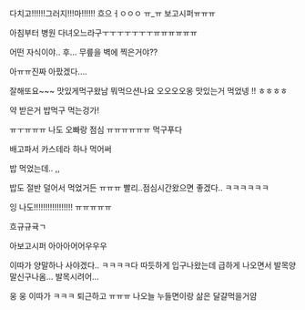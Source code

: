 다치고!!!!!!그러지!!!마!!!!!!
흐으ㅓㅇㅇㅇ
ㅠ_ㅠ 
보고시퍼ㅠㅠㅠ

아침부터 병원 다녀오느라구ㅜㅜㅜㅜㅜㅜㅜㅠㅠㅠㅠㅠㅠ

어떤 자식이야..
후...
무릎을 벽에 찍은거야??

아ㅠㅠ진짜 아팠겠다....

잘해또요~~~
맛있게먹구왔남
뭐먹으션나요 
오오오오옹
맛있는거 먹었넹 !!
ㅎㅎㅎㅎ

약 받은거 밥먹구 먹는겅가!

ㅠㅜㅠㅠㅠ
나도 오빠랑 점심 ㅠㅠㅠㅠㅠㅠ
먹구푸다

배고파서 카스테라 하나 먹어써 

밥 먹었는데..
,,

밥도 절반 덜어서 먹었거든
ㅠㅠㅠ
빨리..점심시간왔으면 좋겠다..
ㅋㅋㅋㅋㅋㅋ


잉 나도!!!!!!!!!!!!!!!!!
ㅠㅠㅠㅠㅠ

흐규규귝ㄱ


아보고시퍼
아아아어어우우우

이따가 양말하나 사야겠다..
ㅋㅋㅋㅋ다 따듯하게 입구나왔는데 
급하게 나오면서 발목양말신구나옴...
발목시려어...


웅 웅 이따가 ㅋㅋㅋ
퇴근하고 ㅠㅠㅠ 
나오늘 누들면이랑 삶은 달걀먹을거얌 



















